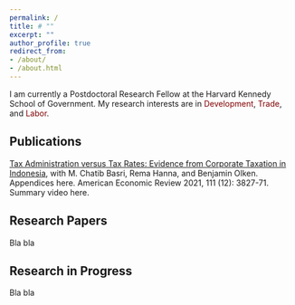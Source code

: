 ```yaml
---
permalink: /
title: # ""
excerpt: ""
author_profile: true
redirect_from: 
- /about/
- /about.html
---
```


I am currently a Postdoctoral Research Fellow at the Harvard Kennedy School of Government. My research interests are in <span style="color:maroon">Development</span>, <span style="color:maroon">Trade</span>, and <span style="color:maroon">Labor</span>.

Publications
--
<a href="url">[Tax Administration versus Tax Rates: Evidence from Corporate Taxation in Indonesia](https://github.com/mayarapfs/mayarapfs.github.io/blob/81d6cb4ff28210455dc3f612ba37955fa07578e1/files/MTO_ms_AER.pdf)</a>, with M. Chatib Basri, Rema Hanna, and Benjamin Olken. Appendices here. American Economic Review 2021, 111 (12): 3827-71. Summary video here.

Research Papers
--
Bla bla

Research in Progress
--
Bla bla
